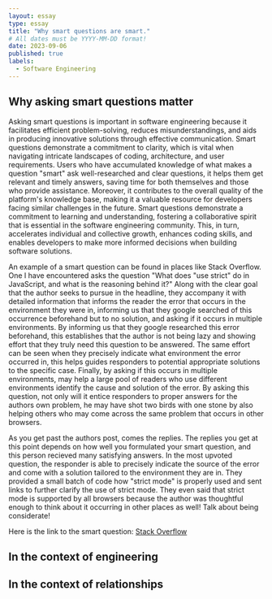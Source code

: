 ```yaml
---
layout: essay
type: essay
title: "Why smart questions are smart."
# All dates must be YYYY-MM-DD format!
date: 2023-09-06
published: true
labels:
  - Software Engineering
---
```


## Why asking smart questions matter
  Asking smart questions is important in software engineering because it facilitates efficient problem-solving, reduces misunderstandings, and aids in producing innovative solutions through effective communication. Smart questions demonstrate a commitment to clarity, which is vital when navigating intricate landscapes of coding, architecture, and user requirements. Users who have accumulated knowledge of what makes a question "smart" ask well-researched and clear questions, it helps them get relevant and timely answers, saving time for both themselves and those who provide assistance. Moreover, it contributes to the overall quality of the platform's knowledge base, making it a valuable resource for developers facing similar challenges in the future. Smart questions demonstrate a commitment to learning and understanding, fostering a collaborative spirit that is essential in the software engineering community. This, in turn, accelerates individual and collective growth, enhances coding skills, and enables developers to make more informed decisions when building software solutions.

An example of a smart question can be found in places like Stack Overflow. One I have encountered asks the question "What does "use strict" do in JavaScript, and what is the reasoning behind it?" Along with the clear goal that the author seeks to pursue in the headline, they accompany it with detailed information that informs the reader the error that occurs in the environment they were in, informing us that they google searched of this occurrence beforehand but to no solution, and asking if it occurs in multiple environments. By informing us that they google researched this error beforehand, this establishes that the author is not being lazy and showing effort that they truly need this question to be answered. The same effort can be seen when they precisely indicate what environment the error occurred in, this helps guides responders to potential appropriate solutions to the specific case. Finally, by asking if this occurs in multiple environments, may help a large pool of readers who use different environments identify the cause and solution of the error. By asking this question, not only will it entice responders to proper answers for the authors own problem, he may have shot two birds with one stone by also helping others who may come across the same problem that occurs in other browsers. 

As you get past the authors post, comes the replies. The replies you get at this point depends on how well you formulated your smart question, and this person recieved many satisfying answers. In the most upvoted question, the responder is able to precisely indicate the source of the error and come with a solution tailored to the environment they are in. They provided a small batch of code how "strict mode" is properly used and sent links to further clarify the use of strict mode. They even said that strict mode is supported by all browsers because the author was thoughtful enough to think about it occurring in other places as well! Talk about being considerate!

Here is the link to the smart question: [Stack Overflow](https://stackoverflow.com/questions/1335851/what-does-use-strict-do-in-javascript-and-what-is-the-reasoning-behind-it)





## In the context of engineering



## In the context of relationships



